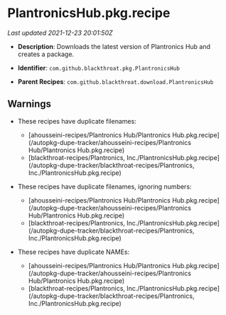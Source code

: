 # PlantronicsHub.pkg.recipe

_Last updated 2021-12-23 20:01:50Z_

- **Description**: Downloads the latest version of Plantronics Hub and creates a package.

- **Identifier**: `com.github.blackthroat.pkg.PlantronicsHub`

- **Parent Recipes**: `com.github.blackthroat.download.PlantronicsHub`


## Warnings

- These recipes have duplicate filenames:
    - [ahousseini-recipes/Plantronics Hub/Plantronics Hub.pkg.recipe](/autopkg-dupe-tracker/ahousseini-recipes/Plantronics Hub/Plantronics Hub.pkg.recipe)
    - [blackthroat-recipes/Plantronics, Inc./PlantronicsHub.pkg.recipe](/autopkg-dupe-tracker/blackthroat-recipes/Plantronics, Inc./PlantronicsHub.pkg.recipe)

- These recipes have duplicate filenames, ignoring numbers:
    - [ahousseini-recipes/Plantronics Hub/Plantronics Hub.pkg.recipe](/autopkg-dupe-tracker/ahousseini-recipes/Plantronics Hub/Plantronics Hub.pkg.recipe)
    - [blackthroat-recipes/Plantronics, Inc./PlantronicsHub.pkg.recipe](/autopkg-dupe-tracker/blackthroat-recipes/Plantronics, Inc./PlantronicsHub.pkg.recipe)

- These recipes have duplicate NAMEs:
    - [ahousseini-recipes/Plantronics Hub/Plantronics Hub.pkg.recipe](/autopkg-dupe-tracker/ahousseini-recipes/Plantronics Hub/Plantronics Hub.pkg.recipe)
    - [blackthroat-recipes/Plantronics, Inc./PlantronicsHub.pkg.recipe](/autopkg-dupe-tracker/blackthroat-recipes/Plantronics, Inc./PlantronicsHub.pkg.recipe)